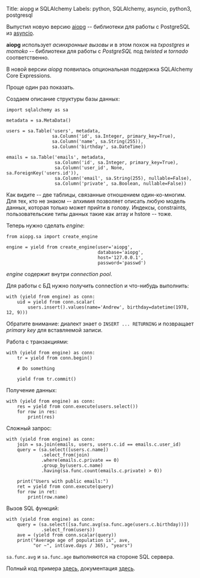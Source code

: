 Title: aiopg и SQLAlchemy
Labels: python, SQLAlchemy, asyncio, python3, postgresql

Выпустил новую версию [aiopg](http://aiopg.readthedocs.org) --
библиотеки для работы с PostgreSQL из
[asyncio](https://docs.python.org/dev/library/asyncio.html).

**aiopg** использует *асинхронные вызовы* и в этом похож на
*txpostgres* и *momoko* -- библиотеки для работы с *PostgreSQL* под
*twisted* и *tornado* соответственно.

В новой версии *aiopg* появилась опциональная поддержка SQLAlchemy Core Expressions.

Проще один раз показать.

Создаем описание структуры базы данных:

    import sqlalchemy as sa

    metadata = sa.MetaData()

    users = sa.Table('users', metadata,
                     sa.Column('id', sa.Integer, primary_key=True),
                     sa.Column('name', sa.String(255)),
                     sa.Column('birthday', sa.DateTime))

    emails = sa.Table('emails', metadata,
                      sa.Column('id', sa.Integer, primary_key=True),
                      sa.Column('user_id', None, sa.ForeignKey('users.id')),
                      sa.Column('email', sa.String(255), nullable=False),
                      sa.Column('private', sa.Boolean, nullable=False))

Как видите -- две таблицы, связанные отношением один-ко-многим. Для
тех, кто не знаком -- алхимия позволяет описать любую модель данных,
которая только может прийти в голову. Индексы, constraints,
пользовательские типы данных такие как array и hstore -- тоже.

Теперь нужно сделать *engine*:

    from aiopg.sa import create_engine
    
    engine = yield from create_engine(user='aiopg',
                                      database='aiopg',
                                      host='127.0.0.1',
                                      password='passwd')

*engine* содержит внутри *connection pool*.

Для работы с БД нужно получить connection и что-нибудь выполнить:

    with (yield from engine) as conn:
        uid = yield from conn.scalar(
            users.insert().values(name='Andrew', birthday=datetime(1978, 12, 9)))

Обратите внимание: диалект знает о `INSERT ... RETURNING` и позвращает
*primary key* для вставляемой записи.

Работа с транзакциями:

    with (yield from engine) as conn:
        tr = yield from conn.begin()

        # Do something

        yield from tr.commit()

Получение данных:

    with (yield from engine) as conn:
        res = yield from conn.execute(users.select())
        for row in res:
            print(res)

Сложный запрос:

    with (yield from engine) as conn:
        join = sa.join(emails, users, users.c.id == emails.c.user_id)
        query = (sa.select([users.c.name])
                 .select_from(join)
                 .where(emails.c.private == 0)
                 .group_by(users.c.name)
                 .having(sa.func.count(emails.c.private) > 0))

        print("Users with public emails:")
        ret = yield from conn.execute(query)
        for row in ret:
            print(row.name)

Вызов SQL функций:

    with (yield from engine) as conn:
        query = (sa.select([sa.func.avg(sa.func.age(users.c.birthday))])
                 .select_from(users))
        ave = (yield from conn.scalar(query))
        print("Average age of population is", ave,
              "or ~", int(ave.days / 365), "years")

`sa.func.avg` и `sa.func.age` выполняются на стороне SQL сервера.

Полный код примера
[здесь](https://github.com/aio-libs/aiopg/blob/master/examples/sa.py),
документация [здесь](http://aiopg.readthedocs.org).
